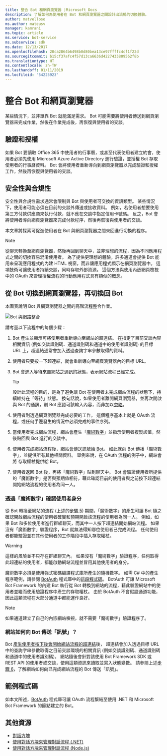 ```yaml
---
title: 整合 Bot 和網頁瀏覽器 |Microsoft Docs
description: 了解如何為使用者在 Bot 和網頁瀏覽器之間設計出流暢的切換體驗。
author: matvelloso
ms.author: mateusv
manager: kamrani
ms.topic: article
ms.service: bot-service
ms.subservice: sdk
ms.date: 12/13/2017
ms.openlocfilehash: 20ca2864b6498b0d80bea13ce97ffffc4cf1f22d
ms.sourcegitcommit: b15cf37afc4f57d13ca6636d4227433809562f8b
ms.translationtype: HT
ms.contentlocale: zh-TW
ms.lasthandoff: 01/11/2019
ms.locfileid: "54225923"
---
```

# <a name="integrate-your-bot-with-a-web-browser"></a>整合 Bot 和網頁瀏覽器

某些情況下，並非單靠 Bot 就能滿足需求。 Bot 可能需要將使用者傳送到網頁瀏覽器來完成作業，然後在作業完成後，再恢復與使用者的交談。 

## <a name="authentication-and-authorization"></a>驗證和授權
如果 Bot 要讀取 Office 365 中使用者的行事曆，或甚至代表使用者建立約會，使用者必須先使用 Microsoft Azure Active Directory 進行驗證，並授權 Bot 存取使用者的行事曆資料。 Bot 會將使用者重新導向到網頁瀏覽器以完成驗證和授權工作，然後再恢復與使用者的交談。 

## <a name="security-and-compliance"></a>安全性與合規性
安全性與合規性需求通常會限制與 Bot 與使用者可交換的資訊類型。 某些情況下，使用者可能必須在目前的交談外傳送或接收資料。 例如，若使用者想要使用第三方付款供應商來執行付款，就不應在交談中指定信用卡號碼。 反之，Bot 會將使用者導向網頁瀏覽器來完成付款程序，然後再恢復與使用者的交談。

本文章將探索可促進使用者在 Bot 與網頁瀏覽器之間來回進行切換的程序。 

> [!NOTE]
> 從聊天轉換至網頁瀏覽器，然後再回到聊天中，並非理想的流程，因為不同應用程式之間的切換容易混淆使用者。 為了提供更理想的體驗，許多通道會提供 Bot 能用來呈現應用程式的內建 HTML 視窗，而非讓應用程式顯示在網頁瀏覽器中。 這項技術可讓使用者持續交談，同時存取外部資源。 這個方法與使用內嵌網頁檢視中的 OAuth 來管理授權流程的行動應用程式具有類似的概念。

## <a name="bot-to-web-browser-and-back-again"></a>從 Bot 切換到網頁瀏覽器，再切換回 Bot

本圖表說明 Bot 與網頁瀏覽器之間的高階流程整合作業。 

![Bot 與網路整合](~/media/bot-service-design-pattern-integrate-browser/bot-to-web1.png)

請考量以下流程中的每個步驟：

1. <a id="generate-hyperlink"></a>Bot 產生並顯示可將使用者重新導向至網站的超連結。 
   在指定了目前交談內容相關資訊 (例如交談識別碼、通道識別碼和通道中的使用者識別碼) 的目標 URL 上，超連結通常會加入透過查詢字串參數取得的資料。 

2. 使用者只要按一下超連結，就會重新導向至網頁瀏覽器內的目標 URL。 

3. Bot 會進入等待來自網站之通訊的狀態，表示網站流程已經完成。  
   > [!TIP]
   > 設計此流程的目的，是為了避免讓 Bot 在使用者未完成網站流程的狀態下，持續維持在「等待」狀態。 換句話說，如果使用者離開網頁瀏覽器，並再次開啟與 Bot 的通訊，則 Bot 應認可該輸入內容，而非加以[忽略](~/bot-service-design-navigation.md#the-mysterious-bot)。

4. 使用者則透過網頁瀏覽器完成必要的工作。 
   這個程序基本上就是 OAuth 流程，或任何手邊發生的情況中必須完成的事件序列。 

5. <a id="generate-magic-number"></a>當使用者完成網站流程，網站會產生「[魔術數字](#verify-identity)」並指示使用者複製該值，然後貼回與 Bot 進行的交談中。 

6. 使用者完成網站流程後，<a id="signal-to-bot"></a>網站[會傳送訊號給 Bot](#website-signal-to-bot)。 
   如此就向 Bot 傳播「魔術數字」，並提供所有其他相關資料。
   舉例來說，在 OAuth 流程的例子中，網站會將 存取權杖提供給 Bot。

7. 使用者返回 Bot 後，再將「魔術數字」貼到聊天中。 
   Bot 會驗證使用者所提供的「魔術數字」是否與預期值相符，藉此確認目前的使用者與之前按下超連結開始網站流程的使用者為同一人。 

### <a id="verify-identity"></a>透過「魔術數字」確認使用者身分

從 Bot 轉換至網站的流程 (上述的[步驟 5](#generate-magic-number)) 期間，「魔術數字」的產生可讓 Bot 隨之確認開啟網站流程的使用者確實和預期開啟該流程的使用者為同一人。 例如，如果 Bot 和多位使用者進行群組聊天，而其中一人按下超連結開始網站流程。 如果沒有「魔術數字」驗證程序，Bot 就無法得知哪位使用者已完成流程。 任何使用者都能驗證並在其他使用者的工作階段中插入存取權杖。 

> [!WARNING] 
> 這樣的風險並不只存在群組聊天內。 如果沒有「魔術數字」驗證程序，任何取得此超連結的使用者，都能啟動網站流程並冒用其他使用者的身分。 

魔術數字必須是使用強式密碼編譯程式庫所產生的隨機數字。 如需 C# 中的產生程序範例，請參閱 <a href="https://www.nuget.org/packages/BotAuth" target="_blank">BotAuth</a> 程式庫中的<a href="https://github.com/MicrosoftDX/botauth/tree/master/CSharp" target="_blank">這段程式碼</a>。 BotAuth 可讓 Microsoft Bot Framework 的內建 Bot 執行從 Bot 轉換到網站的流程，藉此驗證網站中的使用者並繼而使用驗證程序中產生的存取權杖。 由於 BotAuth 不會假設通道功能，因此這類流程在大部分通道中都能運作良好。 

> [!NOTE]
> 如果通道建立了自己的內嵌網站檢視，就不需要「魔術數字」驗證程序了。

### <a id="website-signal-to-bot"></a> 網站如何向 Bot 傳送「訊號」？

Bot [產生使用者按下後會開始網站流程的超連結](#generate-hyperlink)後， 超連結會加入透過目標 URL 中的查詢字串參數取得之目前交談環境的相關資訊 (例如交談識別碼、通道識別碼和通道中的使用者識別碼)。 網站隨後會針對該使用 Bot Framework SDK 或 REST API 的使用者或交談，使用這類資訊來讀取並寫入狀態變數。 請參閱上述[步驟 6](#signal-to-bot)，了解網站如何向已完成網站流程的 Bot 傳送「訊號」。

## <a name="sample-code"></a>範例程式碼

如本文所述，<a href="https://github.com/MicrosoftDX/botauth" target="_blank">BotAuth</a> 程式庫可讓 OAuth 流程繫結至使用 .NET 和 Microsoft Bot Framework 的節點建立的 Bot。

## <a name="additional-resources"></a>其他資源

- [對話方塊](~/dotnet/bot-builder-dotnet-dialogs.md)
- [使用對話方塊來管理對話流程 (.NET)](~/dotnet/bot-builder-dotnet-manage-conversation-flow.md)
- [使用對話方塊來管理對話流程 (Node.js)](~/nodejs/bot-builder-nodejs-manage-conversation-flow.md)
